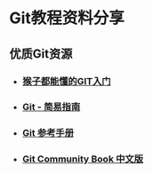 # Git教程资料分享

## 优质Git资源

- ### [猴子都能懂的GIT入门](http://backlogtool.com/git-guide/cn/)

- ### [Git - 简易指南](http://rogerdudler.github.io/git-guide/index.zh.html)

- ### [Git 参考手册](http://gitref.justjavac.com/)

- ### [Git Community Book 中文版](http://gitbook.liuhui998.com/)

